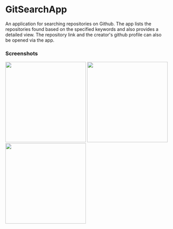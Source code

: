 # GitSearchApp
An application for searching repositories on Github. The app lists the repositories found based on the specified keywords and also provides a detailed view. The repository link and the creator's github profile can also be opened via the app.

### Screenshots
<img src="https://user-images.githubusercontent.com/61664782/235151598-24254741-254b-437a-99b8-6d30f88800a3.png" width="250"/> <img src="https://user-images.githubusercontent.com/61664782/235151712-3198c298-42c1-4e40-ba43-e78486506219.png" width="250"/><img src="https://user-images.githubusercontent.com/61664782/235151827-dcc0705a-7f80-4cb5-910e-18023dd9d27a.png" width="250"/>

